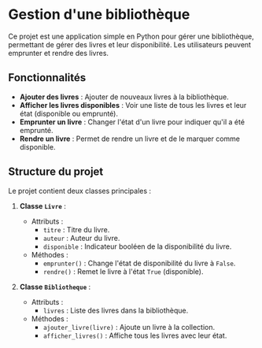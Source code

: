 # Gestion d'une bibliothèque

Ce projet est une application simple en Python pour gérer une bibliothèque, permettant de gérer des livres et leur disponibilité. Les utilisateurs peuvent emprunter et rendre des livres.

## Fonctionnalités

- **Ajouter des livres** : Ajouter de nouveaux livres à la bibliothèque.
- **Afficher les livres disponibles** : Voir une liste de tous les livres et leur état (disponible ou emprunté).
- **Emprunter un livre** : Changer l'état d'un livre pour indiquer qu'il a été emprunté.
- **Rendre un livre** : Permet de rendre un livre et de le marquer comme disponible.

## Structure du projet

Le projet contient deux classes principales :

1. **Classe `Livre`** :
   - Attributs : 
     - `titre` : Titre du livre.
     - `auteur` : Auteur du livre.
     - `disponible` : Indicateur booléen de la disponibilité du livre.
   - Méthodes :
     - `emprunter()` : Change l'état de disponibilité du livre à `False`.
     - `rendre()` : Remet le livre à l'état `True` (disponible).

2. **Classe `Bibliotheque`** :
   - Attributs :
     - `livres` : Liste des livres dans la bibliothèque.
   - Méthodes :
     - `ajouter_livre(livre)` : Ajoute un livre à la collection.
     - `afficher_livres()` : Affiche tous les livres avec leur état.

